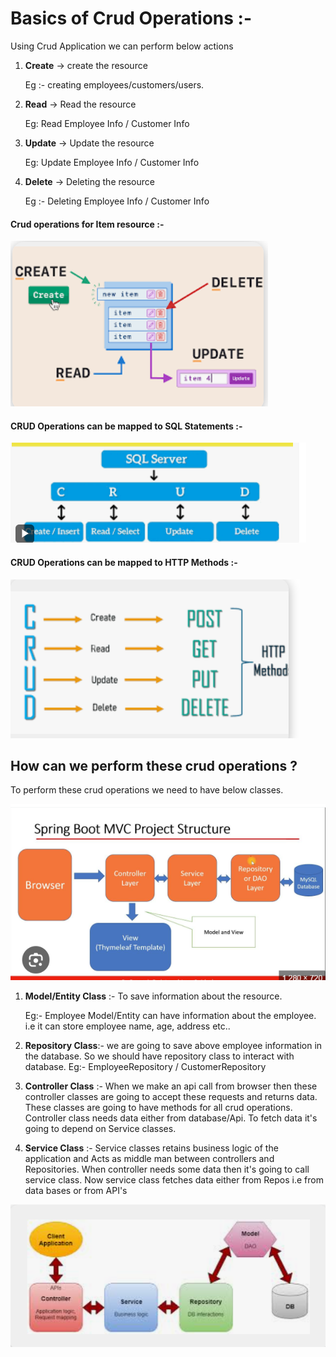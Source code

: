 # Basics of Crud Operations :- 

Using Crud Application we can perform below actions 

1) **Create** -> create the resource

    Eg :- creating employees/customers/users.

2) **Read** -> Read the resource

   Eg: Read Employee Info / Customer Info

3) **Update** -> Update the resource
   
   Eg: Update Employee Info / Customer Info

4) **Delete** -> Deleting the resource

   Eg :- Deleting Employee Info / Customer Info

#### Crud operations for Item resource :-

![img_2.png](images/img_2.png)

#### CRUD Operations can be mapped to SQL Statements :- 

![img_3.png](images/img_3.png)

#### CRUD Operations can be mapped to HTTP Methods :-

![img_4.png](images/img_4.png)



## How can we perform these crud operations ?
To perform these crud operations we need to have below classes.

![img_1.png](images/img_1.png)

1) **Model/Entity Class** :-  To save information about the resource. 

   Eg:- Employee Model/Entity can have information about the employee.
   i.e it can store employee name, age, address etc..
   
2) **Repository Class**:-  we are going to save above employee 
information in the database. So we should have repository class to interact with database.
   Eg:- EmployeeRepository / CustomerRepository
   
3) **Controller Class** :- When we make an api call from browser
   then these controller classes are going to accept these requests and returns data.
   These classes are going to have methods for all crud operations.
   Controller class needs data either from database/Api.
   To fetch data it's going to depend on Service classes.
   
4) **Service Class** :- Service classes retains business logic of the application and Acts as middle man between
controllers and Repositories. When controller needs some data then it's going to call service class.
   Now service class fetches data either from Repos i.e from data bases
   or from API's

![img.png](images/img.png)
